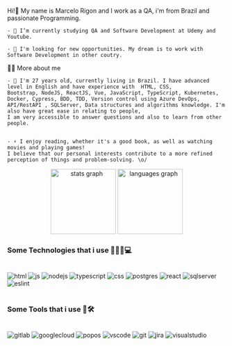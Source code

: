   <!-- Presentation -->
  <p>
    Hi!👋 My name is Marcelo Rigon and I work as a QA, i'm from Brazil and passionate Programming.
  
    - 🌱 I’m currently studying QA and Software Development at Udemy and Youtube. 
  
    - 🔭 I'm looking for new opportunities. My dream is to work with Software Development in other coutry.
  </p>
  
  <!-- Dropdown -->
 <p>
    👨‍💻 More about me</summary>
  
    - 💬 I'm 27 years old, currently living in Brazil. I have advanced level in English and have experience with  HTML, CSS,
    Bootstrap, NodeJS, ReactJS, Vue, JavaScript, TypeScript, Kubernetes, Docker, Cypress, BDD, TDD, Version control using Azure DevOps,
    API/RestAPI , SQLServer, Data structures and algorithms knowledge. I'm also have great ease in relating to people,
    I am very accessible to answer questions and also to learn from other people.

  
    - ⚡ I enjoy reading, whether it's a good book, as well as watching movies and playing games! 
    I believe that our personal interests contribute to a more refined perception of things and problem-solving. \o/
  </p>

  <div align="center">
  <img src="https://github-readme-stats.vercel.app/api?username=devrigon&hide_title=false&hide_rank=false&show_icons=true&include_all_commits=true&count_private=true&disable_animations=false&theme=tokyonight&locale=en&hide_border=false" height="150" alt="stats graph"  />
  <img src="https://github-readme-stats.vercel.app/api/top-langs?username=devrigon&locale=en&hide_title=false&layout=compact&card_width=320&langs_count=5&theme=tokyonight&hide_border=false" height="150" alt="languages graph"  />
</div>

### Some Technologies that i use 👨🏻‍💻💻

<div style="display: inline_block"></br>
<img align="center" alt="html" src="https://img.shields.io/badge/HTML-239120?style=for-the-badge&logo=html5&logoColor=white" />
<img align="center" alt="js" src="https://img.shields.io/badge/JavaScript-323330?style=for-the-badge&logo=javascript&logoColor=F7DF1E" />
<img align="center" alt="nodejs" src="https://img.shields.io/badge/Node.js-43853D?style=for-the-badge&logo=node.js&logoColor=white" />
<img align="center" alt="typescript" src="https://img.shields.io/badge/TypeScript-007ACC?style=for-the-badge&logo=typescript&logoColor=white" />
<img align="center" alt="css" src="https://img.shields.io/badge/CSS-239120?&style=for-the-badge&logo=css3&logoColor=white" />
<img align="center" alt="postgres" src="https://img.shields.io/badge/PostgreSQL-316192?style=for-the-badge&logo=postgresql&logoColor=white" />
<img align="center" alt="react" src="https://img.shields.io/badge/React-20232A?style=for-the-badge&logo=react&logoColor=61DAFB" />
<img align="center" alt="sqlserver" src="https://img.shields.io/badge/Microsoft_SQL_Server-CC2927?style=for-the-badge&logo=microsoft-sql-server&logoColor=white" />
<img align="center" alt="eslint" src="https://img.shields.io/badge/eslint-3A33D1?style=for-the-badge&logo=eslint&logoColor=white" />
</div></br>

### Some Tools that i use 🧰🛠️
<div style="display: inline_block"></br>
<img align="center" alt="gitlab" src="https://img.shields.io/badge/GitLab-330F63?style=for-the-badge&logo=gitlab&logoColor=white" />
<img align="center" alt="googlecloud" src="https://img.shields.io/badge/Google_Cloud-4285F4?style=for-the-badge&logo=google-cloud&logoColor=white" />
<img align="center" alt="popos" src="https://img.shields.io/badge/Pop!_OS-48B9C7?style=for-the-badge&logo=Pop!_OS&logoColor=white" />
<img align="center" alt="vscode" src="https://img.shields.io/badge/Visual_Studio_Code-0078D4?style=for-the-badge&logo=visual%20studio%20code&logoColor=white" />
<img align="center" alt="git" src="https://img.shields.io/badge/GIT-E44C30?style=for-the-badge&logo=git&logoColor=white" />
<img align="center" alt="jira" src="https://img.shields.io/badge/Jira-0052CC?style=for-the-badge&logo=Jira&logoColor=white" />
<img align="center" alt="visualstudio" src="https://img.shields.io/badge/Visual_Studio-5C2D91?style=for-the-badge&logo=visual%20studio&logoColor=white" />
</div></br>
